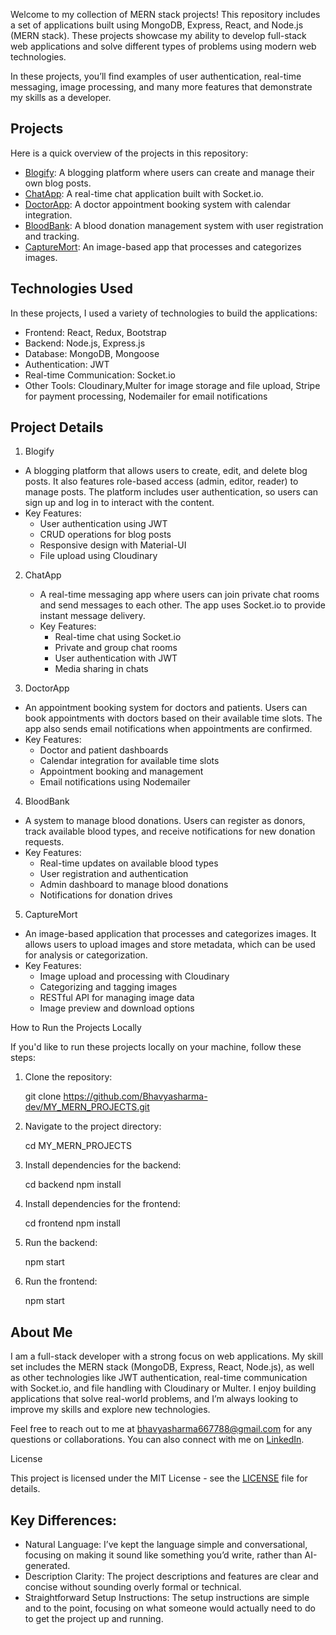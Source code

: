 Welcome to my collection of MERN stack projects! This repository includes a set of applications built using MongoDB, Express, React, and Node.js (MERN stack). These projects showcase my ability to develop full-stack web applications and solve different types of problems using modern web technologies. 

In these projects, you’ll find examples of user authentication, real-time messaging, image processing, and many more features that demonstrate my skills as a developer.

## Projects

Here is a quick overview of the projects in this repository:

- [Blogify](./projects/blogify): A blogging platform where users can create and manage their own blog posts.
- [ChatApp](./projects/chatapp): A real-time chat application built with Socket.io.
- [DoctorApp](./projects/doctor_app): A doctor appointment booking system with calendar integration.
- [BloodBank](./projects/blood_bank): A blood donation management system with user registration and tracking.
- [CaptureMort](./projects/capture_mort): An image-based app that processes and categorizes images.

## Technologies Used

In these projects, I used a variety of technologies to build the applications:

- Frontend: React, Redux, Bootstrap
- Backend: Node.js, Express.js
- Database: MongoDB, Mongoose
- Authentication: JWT
- Real-time Communication: Socket.io
- Other Tools: Cloudinary,Multer for image storage and file upload, Stripe for payment processing, Nodemailer for email notifications

## Project Details

 1. Blogify
   - A blogging platform that allows users to create, edit, and delete blog posts. It also features role-based access (admin, editor, reader) to manage posts. The platform includes user authentication, so users can sign up and log in to interact with the content.
   - Key Features:
     - User authentication using JWT
     - CRUD operations for blog posts
     - Responsive design with Material-UI
     - File upload using Cloudinary

2. ChatApp
   - A real-time messaging app where users can join private chat rooms and send messages to each other. The app uses Socket.io to provide instant message delivery.
   - Key Features:
     - Real-time chat using Socket.io
     - Private and group chat rooms
     - User authentication with JWT
     - Media sharing in chats

 3. DoctorApp
   - An appointment booking system for doctors and patients. Users can book appointments with doctors based on their available time slots. The app also sends email notifications when appointments are confirmed.
   - Key Features:
     - Doctor and patient dashboards
     - Calendar integration for available time slots
     - Appointment booking and management
     - Email notifications using Nodemailer

 4. BloodBank
   - A system to manage blood donations. Users can register as donors, track available blood types, and receive notifications for new donation requests.
   - Key Features:
     - Real-time updates on available blood types
     - User registration and authentication
     - Admin dashboard to manage blood donations
     - Notifications for donation drives

 5. CaptureMort
   - An image-based application that processes and categorizes images. It allows users to upload images and store metadata, which can be used for analysis or categorization.
   - Key Features:
     - Image upload and processing with Cloudinary
     - Categorizing and tagging images
     - RESTful API for managing image data
     - Image preview and download options

 How to Run the Projects Locally

If you'd like to run these projects locally on your machine, follow these steps:

1. Clone the repository:
   
   git clone https://github.com/Bhavyasharma-dev/MY_MERN_PROJECTS.git
   

2. Navigate to the project directory:
   
   cd MY_MERN_PROJECTS


3. Install dependencies for the backend:

   cd backend
   npm install
 

4. Install dependencies for the frontend:
   
   cd frontend
   npm install
   

5. Run the backend:
   
   npm start
   

6. Run the frontend:
   
   npm start
   

## About Me

I am a full-stack developer with a strong focus on web applications. My skill set includes the MERN stack (MongoDB, Express, React, Node.js), as well as other technologies like JWT authentication, real-time communication with Socket.io, and file handling with Cloudinary or Multer. I enjoy building applications that solve real-world problems, and I’m always looking to improve my skills and explore new technologies.

Feel free to reach out to me at [bhavyasharma667788@gmail.com](mailto:bhavyasharmadev@gmail.com) for any questions or collaborations. You can also connect with me on [LinkedIn](https://www.linkedin.com/in/bhavya-sharma-744baa286).


 License

This project is licensed under the MIT License - see the [LICENSE](LICENSE) file for details.


## Key Differences:
- Natural Language: I’ve kept the language simple and conversational, focusing on making it sound like something you’d write, rather than AI-generated.
- Description Clarity: The project descriptions and features are clear and concise without sounding overly formal or technical.
- Straightforward Setup Instructions: The setup instructions are simple and to the point, focusing on what someone would actually need to do to get the project up and running.

